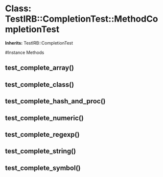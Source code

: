 # Class: TestIRB::CompletionTest::MethodCompletionTest
**Inherits:** TestIRB::CompletionTest
    




#Instance Methods
## test_complete_array() [](#method-i-test_complete_array)

## test_complete_class() [](#method-i-test_complete_class)

## test_complete_hash_and_proc() [](#method-i-test_complete_hash_and_proc)

## test_complete_numeric() [](#method-i-test_complete_numeric)

## test_complete_regexp() [](#method-i-test_complete_regexp)

## test_complete_string() [](#method-i-test_complete_string)

## test_complete_symbol() [](#method-i-test_complete_symbol)


